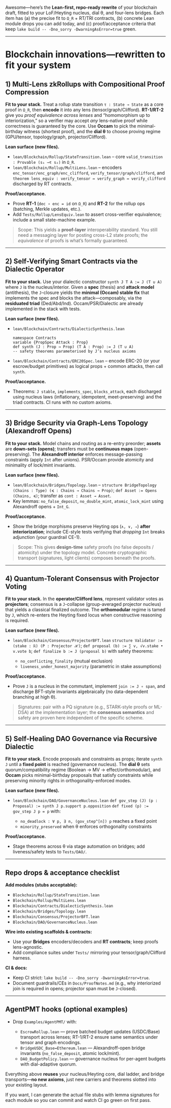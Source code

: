 Awesome—here’s the **Lean-first, repo-ready rewrite** of your blockchain draft, fitted to your LoF/Heyting nucleus, dial θ, and four-lens bridges. Each item has (a) the precise fit to `Ω_R` + RT/TRI contracts, (b) concrete Lean module drops you can add today, and (c) proof/acceptance criteria that keep `lake build -- -Dno_sorry -DwarningAsError=true` green.  

---

# Blockchain innovations—rewritten to fit your system

## 1) Multi-Lens zkRollups with Compositional Proof Compression

**Fit to your stack.** Treat a rollup state transition `τ : State → State` as a core proof in `Ω_R`, then **encode** it into any lens (tensor/graph/Clifford). **RT-1/RT-2** give you *proof equivalence across lenses* and “homomorphism up to interiorization,” so a verifier may accept *any* lens-native proof while correctness is guaranteed by the core. Use **Occam** to pick the minimal-birthday witness (shortest proof), and the **dial θ** to choose proving regime (GPU/tensor, topology/graph, projector/Clifford).   

**Lean surface (new files).**

* `lean/Blockchain/Rollup/StateTransition.lean` – core `valid_transition : Provable (s₁ ⟶τ s₂)` in `Ω_R`.
* `lean/Blockchain/Rollup/MultiLens.lean` – encoders `enc_tensor/enc_graph/enc_clifford`, `verify_tensor/graph/clifford`, and
  `theorem lens_equiv : verify_tensor ↔ verify_graph ↔ verify_clifford` discharged by RT contracts.  

**Proof/acceptance.**

* Prove **RT-1** (`dec ∘ enc = id` on `Ω_R`) and **RT-2** for the rollup ops (batching, Merkle updates, etc.).
* Add `Tests/Rollup/LensEquiv.lean` to assert cross-verifier equivalence; include a small state-machine example. 

> Scope: This yields a **proof-layer** interoperability standard. You still need a messaging layer for posting cross-L2 state proofs; the *equivalence* of proofs is what’s formally guaranteed.

---

## 2) Self-Verifying Smart Contracts via the Dialectic Operator

**Fit to your stack.** Use your dialectic constructor `synth J T A := J (T ∪ A)` where `J` is the nucleus/interior. Given a **spec** (thesis) and **attack model** (antithesis), the `J`-closure yields the **minimal (Occam) stable fix** that implements the spec and blocks the attack—composably, via the **residuated triad** (Ded/Abd/Ind). Occam/PSR/Dialectic are already implemented in the stack with tests. 

**Lean surface (new files).**

* `lean/Blockchain/Contracts/DialecticSynthesis.lean`

  ```lean
  namespace Contracts
  variable {PropSpec Attack : Prop}
  def synth (J : Prop → Prop) (T A : Prop) := J (T ∪ A)
  -- safety theorems parameterised by J’s nucleus axioms
  ```
* `lean/Blockchain/Contracts/ERC20Spec.lean` – encode ERC-20 (or your escrow/budget primitives) as logical props + common attacks, then call `synth`.

**Proof/acceptance.**

* Theorems: `J stable`, `implements_spec`, `blocks_attack`, each discharged using nucleus laws (inflationary, idempotent, meet-preserving) and the triad contracts. CI runs with no custom axioms. 

---

## 3) Bridge Security via Graph-Lens Topology (Alexandroff Opens)

**Fit to your stack.** Model chains and routing as a re-entry preorder; **assets** are **down-sets (opens)**; transfers must be **continuous maps** (open-preserving). The **Alexandroff interior** enforces message-passing constraints (apply `Int` after unions). PSR/Occam provide atomicity and minimality of lock/mint invariants.  

**Lean surface (new files).**

* `lean/Blockchain/Bridges/Topology.lean` –
  `structure BridgeTopology (Chains : Type) (≼ : Chains → Chains → Prop)`;
  `def Asset := Opens (Chains, ≼)`; transfer as `cont : Asset → Asset`.
* Key lemmas:
  `no_false_deposit`, `no_double_mint`, `atomic_lock_mint` using Alexandroff opens + `Int_G`. 

**Proof/acceptance.**

* Show the bridge morphisms preserve Heyting ops (`∧, ∨, ⇒`) **after interiorization**; include CE-style tests verifying that *dropping* `Int` breaks adjunction (your guardrail CE-1). 

> Scope: This gives **design-time** safety proofs (no false deposits / atomicity) under the topology model. Concrete cryptographic transport (signatures, light clients) composes beneath the proofs.

---

## 4) Quantum-Tolerant Consensus with Projector Voting

**Fit to your stack.** In the **operator/Clifford lens**, represent validator votes as **projectors**; consensus is a `J`-collapse (group-averaged projector nucleus) that yields a classical finalized outcome. The **orthomodular** regime is tamed by `J`, which re-enters the Heyting fixed locus when constructive reasoning is required. 

**Lean surface (new files).**

* `lean/Blockchain/Consensus/ProjectorBFT.lean`
  `structure Validator := (stake : ℝ) (P : Projector ℋ)`;
  `def proposal (b) := ∑ v, √v.stake • v.vote b`;
  `def finalize b := J (proposal b)` with safety theorems:

  * `no_conflicting_finality` (mutual exclusion)
  * `liveness_under_honest_majority` (parametric in stake assumptions)

**Proof/acceptance.**

* Prove `J` is a nucleus in the commutant, implement `join := J ∘ span`, and discharge BFT-style invariants algebraically (no data-dependent branching at high θ). 

> Signatures: pair with a PQ signature (e.g., STARK-style proofs or ML-DSA) at the implementation layer; the **consensus semantics** and safety are proven here independent of the specific scheme.

---

## 5) Self-Healing DAO Governance via Recursive Dialectic

**Fit to your stack.** Encode proposals and constraints as props; iterate `synth J` until a **fixed point** is reached (governance nucleus). The **dial θ** sets quorum/compatibility regime (Boolean → MV → effect/orthomodular), and **Occam** picks minimal-birthday proposals that satisfy constraints while preserving minority rights in orthogonality-enforced modes.  

**Lean surface (new files).**

* `lean/Blockchain/DAO/GovernanceNucleus.lean`
  `def gov_step (J) (p : Proposal) := synth J p.support p.opposition`
  `def fixed (p) := gov_step J p = p` with:

  * `no_deadlock : ∀ p, ∃ n, (gov_step^[n]) p` reaches a fixed point
  * `minority_preserved` when θ enforces orthogonality constraints

**Proof/acceptance.**

* Stage theorems across θ via stage automation on bridges; add liveness/safety tests to `Tests/DAO/`. 

---

## Repo drops & acceptance checklist

**Add modules (stubs acceptable):**

* `Blockchain/Rollup/StateTransition.lean`
* `Blockchain/Rollup/MultiLens.lean`
* `Blockchain/Contracts/DialecticSynthesis.lean`
* `Blockchain/Bridges/Topology.lean`
* `Blockchain/Consensus/ProjectorBFT.lean`
* `Blockchain/DAO/GovernanceNucleus.lean`

**Wire into existing scaffolds & contracts:**

* Use your **Bridges** encoders/decoders and **RT contracts**; keep proofs lens-agnostic.
* Add compliance suites under `Tests/` mirroring your tensor/graph/Clifford harness. 

**CI & docs:**

* Keep CI strict: `lake build -- -Dno_sorry -DwarningAsError=true`.
* Document guardrails/CEs in `Docs/ProofNotes.md` (e.g., why interiorized join is required in opens; projector span must be `J`-closed).  

---

## AgentPMT hooks (optional examples)

* Drop `Examples/AgentPMT/` with:

  * `EscrowRollup.lean` — prove batched budget updates (USDC/Base) transport across lenses; RT-1/RT-2 ensure same semantics under tensor and graph encodings. 
  * `BridgeUSDC_Base↔Ethereum.lean` — Alexandroff-open bridge invariants (`no_false_deposit`, atomic lock/mint).
  * `DAO_BudgetPolicy.lean` — governance nucleus for per-agent budgets with dial-adaptive quorum.

Everything above **reuses** your nucleus/Heyting core, dial ladder, and bridge transports—**no new axioms**, just new carriers and theorems slotted into your existing layout.  

If you want, I can generate the actual file stubs with lemma signatures for each module so you can commit and watch CI go green on first pass.
